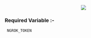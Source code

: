 <p align="center"><a href="https://t.me/iamkaal"><img src="https://te.legra.ph/file/4f657f875c92a8a13124b.jpg"></a></p>

### Required Variable :-
``` NGROK_TOKEN```
